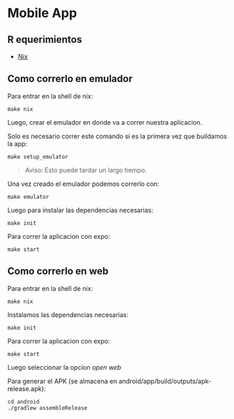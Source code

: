 # Mobile App

## R equerimientos
- [Nix](https://nix.dev/tutorials/install-nix)

## Como correrlo en emulador

Para entrar en la shell de nix:
```
make nix
```

Luego, crear el emulador en donde va a correr nuestra aplicacion.

Solo es necesario correr este comando si es la primera vez que buildamos la app:
```
make setup_emulator
```
> Aviso: Esto puede tardar un largo tiempo.

Una vez creado el emulador podemos correrlo con:
```
make emulator
```

Luego para instalar las dependencias necesarias:
```
make init
```

Para correr la aplicacion con expo:
```
make start
```

## Como correrlo en web

Para entrar en la shell de nix:
```
make nix
```

Instalamos las dependencias necesarias:
```
make init
```

Para correr la aplicacion con expo:
```
make start
```

Luego seleccionar la opcion _open web_


Para generar el APK (se almacena en android/app/build/outputs/apk-release.apk):

```
cd android
./gradlew assembleRelease
```
